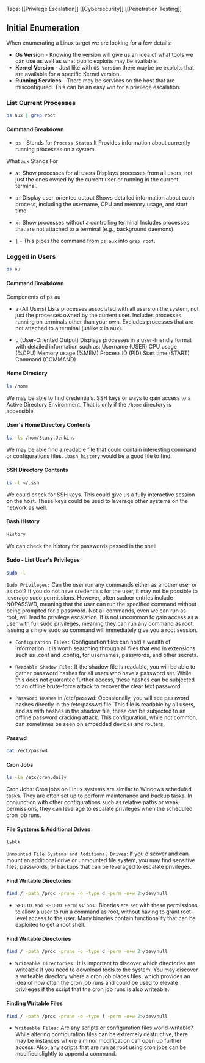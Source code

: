 Tags: [[Privilege Escalation]] [[Cybersecurity]] [[Penetration Testing]] 

## Initial Enumeration 

When enumerating a Linux target we are looking for a few details: 

- **Os Version** - Knowing the version will give us an idea of what tools we can use as well as what public exploits may be available. 
- **Kernel Version** - Just like with `OS Version` there maybe be exploits that are available for a specific Kernel version. 
- **Running Services** - There may be services on the host that are misconfigured. This can be an easy win for a privilege escalation. 

### List Current Processes

```Bash
ps aux | grep root
```

#### Command Breakdown

- `ps` - Stands for `Process Status` It Provides information about currently running processes on a system. 

What `aux` Stands For

- `a:` Show processes for all users
        Displays processes from all users, not just the ones owned by the current user or running in the current terminal.

- `u:` Display user-oriented output
        Shows detailed information about each process, including the username, CPU and memory usage, and start time.

- `x:` Show processes without a controlling terminal
        Includes processes that are not attached to a terminal (e.g., background daemons).

- `|` - This pipes the command from `ps aux` into `grep root`.

### Logged in Users

```Bash
ps au
```

#### Command Breakdown

Components of ps au

- a (All Users)
        Lists processes associated with all users on the system, not just the processes owned by the current user.
        Includes processes running on terminals other than your own.
        Excludes processes that are not attached to a terminal (unlike x in aux).

- u (User-Oriented Output)
        Displays processes in a user-friendly format with detailed information such as:
            Username (USER)
            CPU usage (%CPU)
            Memory usage (%MEM)
            Process ID (PID)
            Start time (START)
            Command (COMMAND)

#### Home Directory 

```Bash
ls /home
```

We may be able to find credentials. SSH keys or ways to gain access to a Active Directory Environment. That is only if the `/home` directory is accessible.

#### User's Home Directory Contents

```Bash
ls -ls /hom/Stacy.Jenkins

```

We may be able find a readable file that could contain interesting command or configurations files. `.bash_history` would be a good file to find. 

#### SSH Directory Contents

```Bash
ls -l ~/.ssh
```

We could check for SSH keys. This could give us a fully interactive session on the host. These keys could be used to leverage other systems on the network as well. 


#### Bash History

```Bash
History
```

We can check the history for passwords passed in the shell. 

#### Sudo - List User's Privileges

```Bash
sudo -l 
```

`Sudo Privileges:` Can the user run any commands either as another user or as root? If you do not have credentials for the user, it may not be possible to leverage sudo permissions. However, often sudoer entries include NOPASSWD, meaning that the user can run the specified command without being prompted for a password. Not all commands, even we can run as root, will lead to privilege escalation. It is not uncommon to gain access as a user with full sudo privileges, meaning they can run any command as root. Issuing a simple sudo su command will immediately give you a root session.

- `Configuration Files:` Configuration files can hold a wealth of information. It is worth searching through all files that end in extensions such as .conf and .config, for usernames, passwords, and other secrets.

- `Readable Shadow File:` If the shadow file is readable, you will be able to gather password hashes for all users who have a password set. While this does not guarantee further access, these hashes can be subjected to an offline brute-force attack to recover the clear text password.

- `Password Hashes` in /etc/passwd: Occasionally, you will see password hashes directly in the /etc/passwd file. This file is readable by all users, and as with hashes in the shadow file, these can be subjected to an offline password cracking attack. This configuration, while not common, can sometimes be seen on embedded devices and routers.

#### Passwd

```Bash 
cat /ect/passwd
```


#### Cron Jobs

```Bash
ls -la /etc/cron.daily
```

Cron Jobs: Cron jobs on Linux systems are similar to Windows scheduled tasks. They are often set up to perform maintenance and backup tasks. In conjunction with other configurations such as relative paths or weak permissions, they can leverage to escalate privileges when the scheduled cron job runs.

#### File Systems & Additional Drives

```Bash
lsblk
```

`Unmounted File Systems and Additional Drives`: If you discover and can mount an additional drive or unmounted file system, you may find sensitive files, passwords, or backups that can be leveraged to escalate privileges.


#### Find Writable Directories

```Bash
find / -path /proc -prune -o -type d -perm -o+w 2>/dev/null
```

- `SETUID and SETGID Permissions:` Binaries are set with these permissions to allow a user to run a command as root, without having to grant root-level access to the user. Many binaries contain functionality that can be exploited to get a root shell.



#### Find Writable Directories

```Bash
find / -path /proc -prune -o -type d -perm -o+w 2>/dev/null
```


- `Writeable Directories:` It is important to discover which directories are writeable if you need to download tools to the system. You may discover a writeable directory where a cron job places files, which provides an idea of how often the cron job runs and could be used to elevate privileges if the script that the cron job runs is also writeable.

#### Finding Writable Files

```bash
find / -path /proc -prune -o -type f -perm -o+w 2>/dev/null
```

- `Writeable Files:` Are any scripts or configuration files world-writable? While altering configuration files can be extremely destructive, there may be instances where a minor modification can open up further access. Also, any scripts that are run as root using cron jobs can be modified slightly to append a command.

